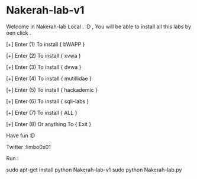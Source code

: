 # Nakerah-lab-v1
Welcome in Nakerah-lab Local . :D  , You will be able to install all this labs by oen click .
 
 [+] Enter (1) To install { bWAPP      }
 
 [+] Enter (2) To install { xvwa       }
 
 [+] Enter (3) To install { dvwa       }
 
 [+] Enter (4) To install { mutillidae }
 
 [+] Enter (5) To install { hackademic }
 
 [+] Enter (6) To install { sqli-labs  }
 
 [+] Enter (7) To install { ALL        }
 
 [+] Enter (8) Or anything To  { Exit  }
 
 Have fun :D 

Twitter :limbo0x01

Run : 

sudo apt-get install python
Nakerah-lab-v1
sudo python Nakerah-lab.py
